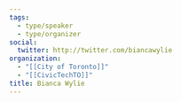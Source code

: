 ```yaml
---
tags:
  - type/speaker
  - type/organizer
social:
  twitter: http://twitter.com/biancawylie
organization:
  - "[[City of Toronto]]"
  - "[[CivicTechTO]]"
title: Bianca Wylie
---
```

